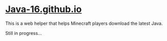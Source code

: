 # [Java-16.github.io](https://java-16.github.io)
This is a web helper that helps Minecraft players download the latest Java.

Still in progress...
